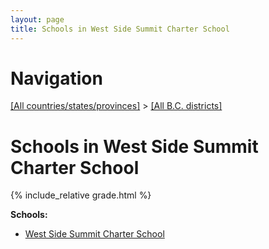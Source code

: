 ```yaml
---
layout: page
title: Schools in West Side Summit Charter School
---
```

# Navigation

[[All countries/states/provinces]](../..) > [[All B.C. districts]](..)

# Schools in West Side Summit Charter School

{% include_relative grade.html %}

**Schools:**

- [West Side Summit Charter School](West_Side_Summit_Charter_School.md)
